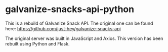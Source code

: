# galvanize-snacks-api-python

This is a rebuild of Galvanize Snack API. The original one can be found here:
https://github.com/just-hey/galvanize-snacks-api

The original server was built in JavaScript and Axios. This version has been rebuilt using Python and Flask.
